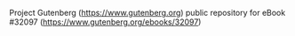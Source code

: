 Project Gutenberg (https://www.gutenberg.org) public repository for eBook #32097 (https://www.gutenberg.org/ebooks/32097)
